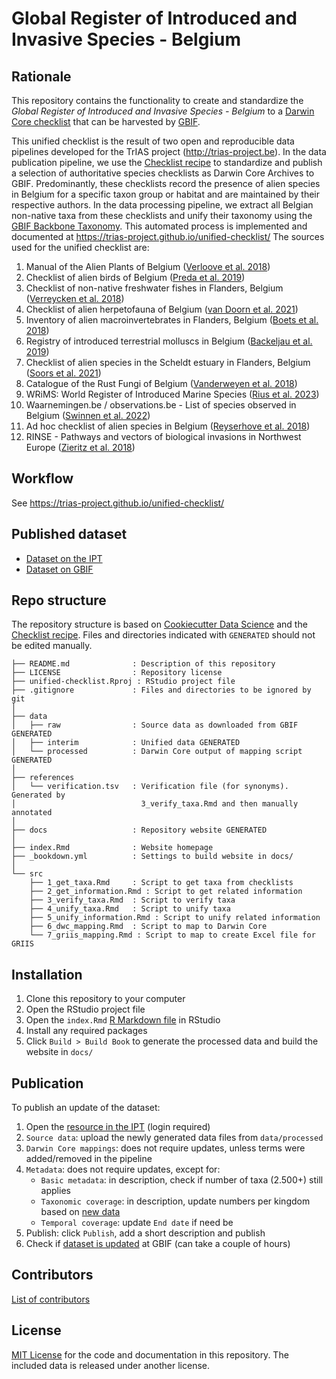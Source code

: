 # Global Register of Introduced and Invasive Species - Belgium

## Rationale

This repository contains the functionality to create and standardize the _Global Register of Introduced and Invasive Species - Belgium_ to a [Darwin Core checklist](https://www.gbif.org/dataset-classes) that can be harvested by [GBIF](http://www.gbif.org).

This unified checklist is the result of two open and reproducible data pipelines developed for the TrIAS project (http://trias-project.be). In the data publication pipeline, we use the [Checklist recipe](https://github.com/trias-project/checklist-recipe/wiki) to standardize and publish a selection of authoritative species checklists as Darwin Core Archives to GBIF. Predominantly, these checklists record the presence of alien species in Belgium for a specific taxon group or habitat and are maintained by their respective authors. In the data processing pipeline, we extract all Belgian non-native taxa from these checklists and unify their taxonomy using the [GBIF Backbone Taxonomy](https://doi.org/10.15468/39omei). This automated process is implemented and documented at https://trias-project.github.io/unified-checklist/ The sources used for the unified checklist are:

1. Manual of the Alien Plants of Belgium ([Verloove et al. 2018](https://doi.org/10.15468/wtda1m))
2. Checklist of alien birds of Belgium ([Preda et al. 2019](https://doi.org/10.15468/wr3gis))
3. Checklist of non-native freshwater fishes in Flanders, Belgium ([Verreycken et al. 2018](https://doi.org/10.15468/xvuzfh))
4. Checklist of alien herpetofauna of Belgium ([van Doorn et al. 2021](https://doi.org/10.15468/pnxu4c))
5. Inventory of alien macroinvertebrates in Flanders, Belgium ([Boets et al. 2018](https://doi.org/10.15468/yxcq07))
6. Registry of introduced terrestrial molluscs in Belgium ([Backeljau et al. 2019](https://doi.org/10.15468/t13kwo))
7. Checklist of alien species in the Scheldt estuary in Flanders, Belgium ([Soors et al. 2021](https://doi.org/10.15468/8zq9s4))
8. Catalogue of the Rust Fungi of Belgium ([Vanderweyen et al. 2018](https://doi.org/10.15468/2dboyn))
9. WRiMS: World Register of Introduced Marine Species ([Rius et al. 2023](https://doi.org/10.14284/347))
10. Waarnemingen.be / observations.be - List of species observed in Belgium ([Swinnen et al. 2022](https://doi.org/10.15468/a7wkuh))
11. Ad hoc checklist of alien species in Belgium ([Reyserhove et al. 2018](https://doi.org/10.15468/3pmlxs))
12. RINSE - Pathways and vectors of biological invasions in Northwest Europe ([Zieritz et al. 2018](https://doi.org/10.15468/guejza))

## Workflow

See https://trias-project.github.io/unified-checklist/

## Published dataset

* [Dataset on the IPT](https://ipt.inbo.be/resource?r=unified-checklist)
* [Dataset on GBIF](https://doi.org/10.15468/xoidmd)

## Repo structure

The repository structure is based on [Cookiecutter Data Science](http://drivendata.github.io/cookiecutter-data-science/) and the [Checklist recipe](https://github.com/trias-project/checklist-recipe). Files and directories indicated with `GENERATED` should not be edited manually.

```
├── README.md              : Description of this repository
├── LICENSE                : Repository license
├── unified-checklist.Rproj : RStudio project file
├── .gitignore             : Files and directories to be ignored by git
│
├── data
│   ├── raw                : Source data as downloaded from GBIF GENERATED
│   ├── interim            : Unified data GENERATED
│   └── processed          : Darwin Core output of mapping script GENERATED
│
├── references
│   └── verification.tsv   : Verification file (for synonyms). Generated by 
│                            3_verify_taxa.Rmd and then manually annotated
│
├── docs                   : Repository website GENERATED
│
├── index.Rmd              : Website homepage
├── _bookdown.yml          : Settings to build website in docs/
│
└── src
    ├── 1_get_taxa.Rmd     : Script to get taxa from checklists
    ├── 2_get_information.Rmd : Script to get related information
    ├── 3_verify_taxa.Rmd  : Script to verify taxa
    ├── 4_unify_taxa.Rmd   : Script to unify taxa
    ├── 5_unify_information.Rmd : Script to unify related information
    ├── 6_dwc_mapping.Rmd  : Script to map to Darwin Core
    └── 7_griis_mapping.Rmd : Script to map to create Excel file for GRIIS
```

## Installation

1. Clone this repository to your computer
2. Open the RStudio project file
3. Open the `index.Rmd` [R Markdown file](https://rmarkdown.rstudio.com/) in RStudio
4. Install any required packages
6. Click `Build > Build Book` to generate the processed data and build the website in `docs/`

## Publication

To publish an update of the dataset:

1. Open the [resource in the IPT](https://ipt.inbo.be/manage/resource.do?r=unified-checklist) (login required)
2. `Source data`: upload the newly generated data files from `data/processed`
3. `Darwin Core mappings`: does not require updates, unless terms were added/removed in the pipeline
4. `Metadata`: does not require updates, except for:
    - `Basic metadata`: in description, check if number of taxa (2.500+) still applies
    - `Taxonomic coverage`: in description, update numbers per kingdom based on [new data](https://trias-project.github.io/unified-checklist/6_dwc_mapping.html#preview-data)
    - `Temporal coverage`: update `End date` if need be
5. Publish: click `Publish`, add a short description and publish
6. Check if [dataset is updated](https://www.gbif.org/dataset/6d9e952f-948c-4483-9807-575348147c7e) at GBIF (can take a couple of hours)

## Contributors

[List of contributors](https://github.com/trias-project/unified-checklist/contributors)

## License

[MIT License](https://github.com/trias-project/unified-checklist/blob/master/LICENSE) for the code and documentation in this repository. The included data is released under another license.
